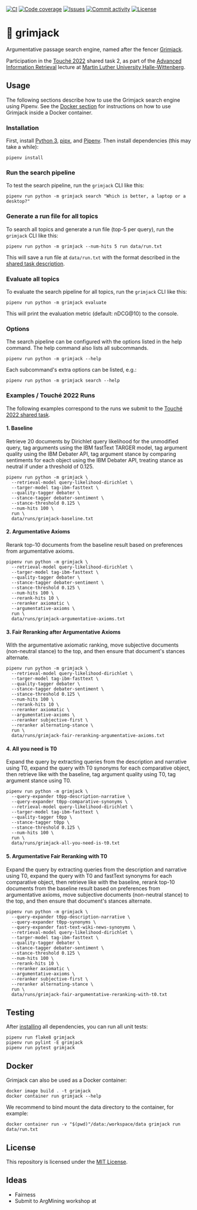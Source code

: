 [![CI](https://img.shields.io/github/workflow/status/heinrichreimer/grimjack/CI?style=flat-square)](https://github.com/heinrichreimer/grimjack/actions?query=workflow%3A"CI")
[![Code coverage](https://img.shields.io/codecov/c/github/heinrichreimer/grimjack?style=flat-square)](https://codecov.io/github/heinrichreimer/grimjack/)
[![Issues](https://img.shields.io/github/issues/heinrichreimer/grimjack?style=flat-square)](https://github.com/heinrichreimer/grimjack/issues)
[![Commit activity](https://img.shields.io/github/commit-activity/m/heinrichreimer/grimjack?style=flat-square)](https://github.com/heinrichreimer/grimjack/commits)
[![License](https://img.shields.io/github/license/heinrichreimer/grimjack?style=flat-square)](LICENSE)

# 🤺 grimjack

Argumentative passage search engine, named after the fencer [Grimjack](https://en.wikipedia.org/wiki/Grimjack).

Participation in the [Touché 2022](https://webis.de/events/touche-22/) shared task 2, as part of the
[Advanced Information Retrieval](https://gitlab.informatik.uni-halle.de/aqvbw/Information-Retrieval/) lecture
at [Martin Luther University Halle-Wittenberg](https://uni-halle.de).

## Usage

The following sections describe how to use the Grimjack search engine using Pipenv.
See the [Docker section](#docker) for instructions on how to use Grimjack inside a Docker container.

### Installation

First, install [Python 3](https://python.org/downloads/),
[pipx](https://pipxproject.github.io/pipx/installation/#install-pipx), and
[Pipenv](https://pipenv.pypa.io/en/latest/install/#isolated-installation-of-pipenv-with-pipx).
Then install dependencies (this may take a while):

```shell script
pipenv install
```

### Run the search pipeline

To test the search pipeline, run the `grimjack` CLI like this:

```shell script
pipenv run python -m grimjack search "Which is better, a laptop or a desktop?"
```

### Generate a run file for all topics

To search all topics and generate a run file (top-5 per query), run the `grimjack` CLI like this:

```shell script
pipenv run python -m grimjack --num-hits 5 run data/run.txt
```

This will save a run file at `data/run.txt` with the format described in
the [shared task description](https://webis.de/events/touche-22/shared-task-2.html#submission).

### Evaluate all topics

To evaluate the search pipeline for all topics, run the `grimjack` CLI like this:

```shell script
pipenv run python -m grimjack evaluate
```

This will print the evaluation metric (default: nDCG@10) to the console.

### Options

The search pipeline can be configured with the options listed in the help command. The help command also lists all
subcommands.

```shell script
pipenv run python -m grimjack --help
```

Each subcommand's extra options can be listed, e.g.:

```shell script
pipenv run python -m grimjack search --help
```

### Examples / Touché 2022 Runs

The following examples correspond to the runs we submit to the
[Touché 2022 shared task](https://webis.de/events/touche-22/).

#### 1. Baseline

Retrieve 20 documents by Dirichlet query likelihood for the unmodified query, 
tag arguments using the IBM fastText TARGER model,
tag argument quality using the IBM Debater API,
tag argument stance by comparing sentiments for each object using the IBM Debater API,
treating stance as neutral if under a threshold of 0.125.

```shell
pipenv run python -m grimjack \
  --retrieval-model query-likelihood-dirichlet \
  --targer-model tag-ibm-fasttext \
  --quality-tagger debater \
  --stance-tagger debater-sentiment \
  --stance-threshold 0.125 \
  --num-hits 100 \
  run \
  data/runs/grimjack-baseline.txt
```

#### 2. Argumentative Axioms

Rerank top-10 documents from the baseline result 
based on preferences from argumentative axioms.

```shell
pipenv run python -m grimjack \
  --retrieval-model query-likelihood-dirichlet \
  --targer-model tag-ibm-fasttext \
  --quality-tagger debater \
  --stance-tagger debater-sentiment \
  --stance-threshold 0.125 \
  --num-hits 100 \
  --rerank-hits 10 \
  --reranker axiomatic \
  --argumentative-axioms \
  run \
  data/runs/grimjack-argumentative-axioms.txt
```

#### 3. Fair Reranking after Argumentative Axioms

With the argumentative axiomatic ranking,
move subjective documents (non-neutral stance) to the top,
and then ensure that document's stances alternate.

```shell
pipenv run python -m grimjack \
  --retrieval-model query-likelihood-dirichlet \
  --targer-model tag-ibm-fasttext \
  --quality-tagger debater \
  --stance-tagger debater-sentiment \
  --stance-threshold 0.125 \
  --num-hits 100 \
  --rerank-hits 10 \
  --reranker axiomatic \
  --argumentative-axioms \
  --reranker subjective-first \
  --reranker alternating-stance \
  run \
  data/runs/grimjack-fair-reranking-argumentative-axioms.txt
```

#### 4. All you need is T0

Expand the query by extracting queries from the description and narrative using T0, 
expand the query with T0 synonyms for each comparative object,
then retrieve like with the baseline,
tag argument quality using T0, tag argument stance using T0.

```shell
pipenv run python -m grimjack \
  --query-expander t0pp-description-narrative \
  --query-expander t0pp-comparative-synonyms \
  --retrieval-model query-likelihood-dirichlet \
  --targer-model tag-ibm-fasttext \
  --quality-tagger t0pp \
  --stance-tagger t0pp \
  --stance-threshold 0.125 \
  --num-hits 100 \
  run \
  data/runs/grimjack-all-you-need-is-t0.txt
```

#### 5. Argumentative Fair Reranking with T0

Expand the query by extracting queries from the description and narrative using T0, 
expand the query with T0 and fastText synonyms for each comparative object,
then retrieve like with the baseline,
rerank top-10 documents from the baseline result 
based on preferences from argumentative axioms,
move subjective documents (non-neutral stance) to the top,
and then ensure that document's stances alternate.

```shell
pipenv run python -m grimjack \
  --query-expander t0pp-description-narrative \
  --query-expander t0pp-synonyms \
  --query-expander fast-text-wiki-news-synonyms \
  --retrieval-model query-likelihood-dirichlet \
  --targer-model tag-ibm-fasttext \
  --quality-tagger debater \
  --stance-tagger debater-sentiment \
  --stance-threshold 0.125 \
  --num-hits 100 \
  --rerank-hits 10 \
  --reranker axiomatic \
  --argumentative-axioms \
  --reranker subjective-first \
  --reranker alternating-stance \
  run \
  data/runs/grimjack-fair-argumentative-reranking-with-t0.txt
```

## Testing

After [installing](#installation) all dependencies, you can run all unit tests:

```shell script
pipenv run flake8 grimjack
pipenv run pylint -E grimjack
pipenv run pytest grimjack
```

## Docker

Grimjack can also be used as a Docker container:

```shell
docker image build . -t grimjack
docker container run grimjack --help
```

We recommend to bind mount the data directory to the container, for example:

```shell
docker container run -v "$(pwd)"/data:/workspace/data grimjack run data/run.txt
```

## License

This repository is licensed under the [MIT License](LICENSE).

## Ideas
- Fairness
- Submit to ArgMining workshop at 